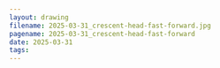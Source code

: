 ```yaml
---
layout: drawing
filename: 2025-03-31_crescent-head-fast-forward.jpg
pagename: 2025-03-31_crescent-head-fast-forward
date: 2025-03-31
tags:
---
```

